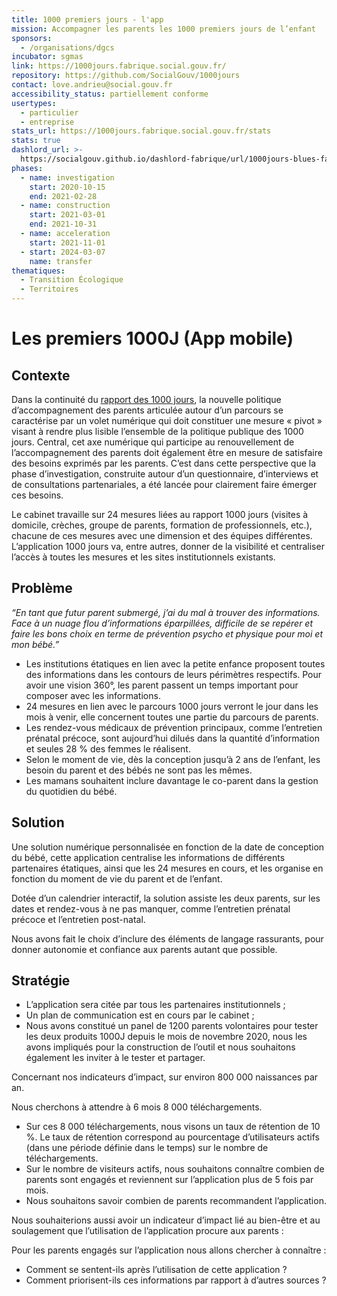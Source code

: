```yaml
---
title: 1000 premiers jours - l'app
mission: Accompagner les parents les 1000 premiers jours de l’enfant
sponsors:
  - /organisations/dgcs
incubator: sgmas
link: https://1000jours.fabrique.social.gouv.fr/
repository: https://github.com/SocialGouv/1000jours
contact: love.andrieu@social.gouv.fr
accessibility_status: partiellement conforme
usertypes:
  - particulier
  - entreprise
stats_url: https://1000jours.fabrique.social.gouv.fr/stats
stats: true
dashlord_url: >-
  https://socialgouv.github.io/dashlord-fabrique/url/1000jours-blues-fabrique-social-gouv-fr/
phases:
  - name: investigation
    start: 2020-10-15
    end: 2021-02-28
  - name: construction
    start: 2021-03-01
    end: 2021-10-31
  - name: acceleration
    start: 2021-11-01
  - start: 2024-03-07
    name: transfer
thematiques:
  - Transition Écologique
  - Territoires
---
```


# Les premiers 1000J (App mobile)

## Contexte 

Dans la continuité du [rapport des 1000 jours](https://solidarites-sante.gouv.fr/affaires-sociales/familles-enfance/pacte-pour-l-enfance/1000jours/article/le-rapport-des-1000-premiers-jours-une-commission-d-experts-a-l-appui#:~:text=de%20soins%20num%C3%A9riques%22-,Le%20rapport%20des%201000%20premiers%20jours%20%3A%20une,d'experts%20%C3%A0%20l'appui&text=La%20pr%C3%A9paration%20du%20parcours%201000,par%20le%20neuropsychiatre%20Boris%20Cyrulnik.), la nouvelle politique d’accompagnement des parents articulée autour d’un parcours se caractérise par un volet numérique qui doit constituer une mesure « pivot » visant à rendre plus lisible l’ensemble de la politique publique des 1000 jours. Central, cet axe numérique qui participe au renouvellement de l’accompagnement des parents doit également être en mesure de satisfaire des besoins exprimés par les parents. C’est dans cette perspective que la phase d’investigation, construite autour d’un questionnaire, d’interviews et de consultations partenariales, a été lancée pour clairement faire émerger ces besoins.

Le cabinet travaille sur 24 mesures liées au rapport 1000 jours (visites à domicile, crèches, groupe de parents, formation de professionnels, etc.), chacune de ces mesures avec une dimension et des équipes différentes. L’application 1000 jours va, entre autres, donner de la visibilité et centraliser l’accès à toutes les mesures et les sites institutionnels existants.

## Problème

_“En tant que futur parent submergé, j’ai du mal à trouver des informations. Face à un nuage flou d’informations éparpillées, difficile de se repérer et faire les bons choix en terme de prévention psycho et physique pour moi et mon bébé.”_

- Les institutions étatiques en lien avec la petite enfance proposent toutes des informations dans les contours de leurs périmètres respectifs. Pour avoir une vision 360°, les parent passent un temps important pour composer avec les informations.
- 24 mesures en lien avec le parcours 1000 jours verront le jour dans les mois à venir, elle concernent toutes une partie du parcours de parents.
- Les rendez-vous médicaux de prévention principaux, comme l’entretien prénatal précoce, sont aujourd’hui dilués dans la quantité d’information et seules 28 % des femmes le réalisent.
- Selon le moment de vie, dès la conception jusqu’à 2 ans de l’enfant, les besoin du parent et des bébés ne sont pas les mêmes.
- Les mamans souhaitent inclure davantage le co-parent dans la gestion du quotidien du bébé.

## Solution

Une solution numérique personnalisée en fonction de la date de conception du bébé, cette application centralise les informations de différents partenaires étatiques, ainsi que les 24 mesures en cours, et les organise en fonction du moment de vie du parent et de l’enfant.

Dotée d’un calendrier interactif, la solution assiste les deux parents, sur les dates et rendez-vous à ne pas manquer, comme l’entretien prénatal précoce et l’entretien post-natal.

Nous avons fait le choix d’inclure des éléments de langage rassurants, pour donner autonomie et confiance aux parents autant que possible.

## Stratégie

- L’application sera citée par tous les partenaires institutionnels ;
- Un plan de communication est en cours par le cabinet ;
- Nous avons constitué un panel de 1200 parents volontaires pour tester les deux produits 1000J depuis le mois de novembre 2020, nous les avons impliqués pour la construction de l’outil et nous souhaitons également les inviter à le tester et partager.

Concernant nos indicateurs d’impact, sur environ 800 000 naissances par an.

Nous cherchons à attendre à 6 mois 8 000 téléchargements.

- Sur ces 8 000 téléchargements, nous visons un taux de rétention de 10 %. Le taux de rétention correspond au pourcentage d’utilisateurs actifs (dans une période définie dans le temps) sur le nombre de téléchargements.
- Sur le nombre de visiteurs actifs, nous souhaitons connaître combien de parents sont engagés et reviennent sur l’application plus de 5 fois par mois.
- Nous souhaitons savoir combien de parents recommandent l’application.

Nous souhaiterions aussi avoir un indicateur d’impact lié au bien-être et au soulagement que l’utilisation de l’application procure aux parents :

Pour les parents engagés sur l’application nous allons chercher à connaître :

- Comment se sentent-ils après l’utilisation de cette application ?
- Comment priorisent-ils ces informations par rapport à d’autres sources ?
